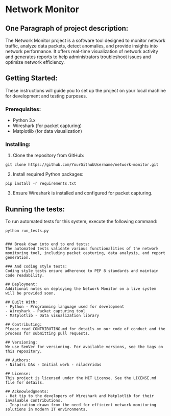 # Network Monitor

## One Paragraph of project description:
The Network Monitor project is a software tool designed to monitor network traffic, analyze data packets, detect anomalies, and provide insights into network performance. It offers real-time visualization of network activity and generates reports to help administrators troubleshoot issues and optimize network efficiency.

## Getting Started:
These instructions will guide you to set up the project on your local machine for development and testing purposes.

### Prerequisites:
- Python 3.x
- Wireshark (for packet capturing)
- Matplotlib (for data visualization)

### Installing:
1. Clone the repository from GitHub:

```
git clone https://github.com/YourGithubUsername/network-monitor.git
```
2. Install required Python packages:

```
pip install -r requirements.txt
```

3. Ensure Wireshark is installed and configured for packet capturing.

## Running the tests:
To run automated tests for this system, execute the following command:

```
python run_tests.py
```

```

### Break down into end to end tests:
The automated tests validate various functionalities of the network monitoring tool, including packet capturing, data analysis, and report generation.

### And coding style tests:
Coding style tests ensure adherence to PEP 8 standards and maintain code readability.

## Deployment:
Additional notes on deploying the Network Monitor on a live system will be provided soon.

## Built With:
- Python - Programming language used for development
- Wireshark - Packet capturing tool
- Matplotlib - Data visualization library

## Contributing:
Please read CONTRIBUTING.md for details on our code of conduct and the process for submitting pull requests.

## Versioning:
We use SemVer for versioning. For available versions, see the tags on this repository.

## Authors:
- Niladri DAs - Initial work - niladrridas

## License:
This project is licensed under the MIT License. See the LICENSE.md file for details.

## Acknowledgments:
- Hat tip to the developers of Wireshark and Matplotlib for their invaluable contributions.
- Inspiration drawn from the need for efficient network monitoring solutions in modern IT environments.
```